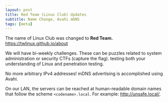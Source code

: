 ```yaml
---
layout: post
title: Red Team (Linux Club) Updates
subtitle: Name Change, Avahi mDNS
tags: [meta]
---
```


The name of Linux Club was changed to **Red Team.** <https://twlinux.github.io/about>

We will have bi-weekly challenges. These can be puzzles related to system administration or security CTFs (capture the flag). testing both your understanding of Linux and penetration testing.

No more arbitrary IPv4 addresses! mDNS advertising is accomplished using Avahi.

On our LAN, the servers can be reached at human-readable domain names that follow the scheme `<codename>.local`. For example: <http://unsafe.local/>.
